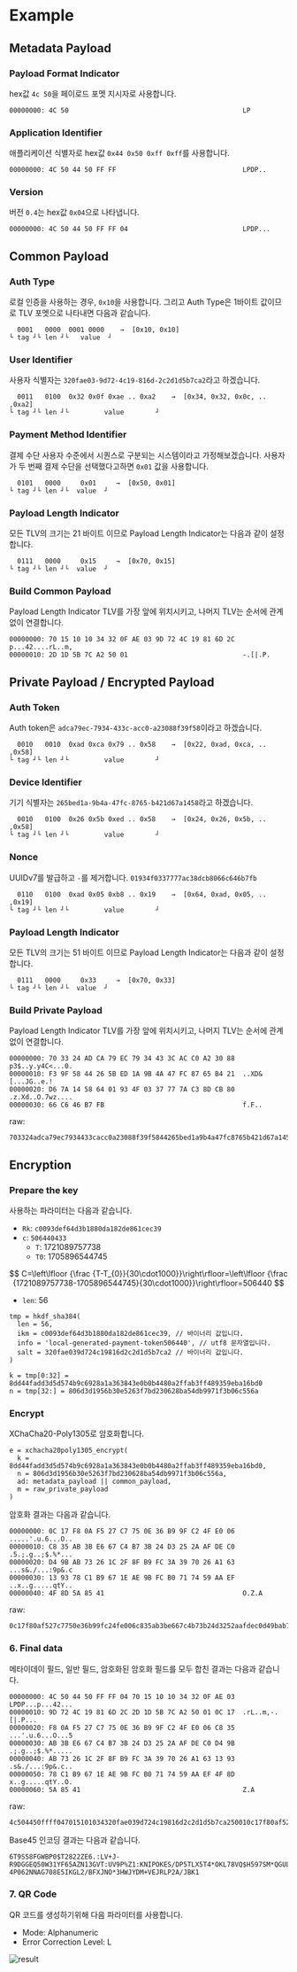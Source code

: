 # Example

## Metadata Payload

### Payload Format Indicator

hex값 `4c 50`을 페이로드 포멧 지시자로 사용합니다.

```text
00000000: 4C 50                                            LP
```

### Application Identifier

애플리케이션 식별자로  hex값 `0x44 0x50 0xff 0xff`를 사용합니다. 

```text
00000000: 4C 50 44 50 FF FF                                LPDP..
```

### Version

버전 `0.4`는 hex값 `0x04`으로 나타냅니다.

```text
00000000: 4C 50 44 50 FF FF 04                             LPDP...
```

## Common Payload

### Auth Type

로컬 인증을 사용하는 경우, `0x10`을 사용합니다. 그리고 Auth Type은 1바이트 값이므로 TLV 포멧으로 나타내면 다음과 같습니다.

```text
  0001   0000  0001 0000    →  [0x10, 0x10]
└ tag ┘└ len ┘└   value  ┘
```

### User Identifier

사용자 식별자는 `320fae03-9d72-4c19-816d-2c2d1d5b7ca2`라고 하겠습니다.

```text
  0011   0100  0x32 0x0f 0xae .. 0xa2    →  [0x34, 0x32, 0x0c, .. ,0xa2]
└ tag ┘└ len ┘└         value        ┘
```

### Payment Method Identifier

결제 수단 사용자 수준에서 시퀀스로 구분되는 시스템이라고 가정해보겠습니다. 사용자가 두 번째 결제 수단을 선택했다고하면 `0x01` 값을 사용합니다.

```text
  0101   0000     0x01     →  [0x50, 0x01]
└ tag ┘└ len ┘└  value  ┘ 
```

### Payload Length Indicator

모든 TLV의 크기는 21 바이트 이므로 Payload Length Indicator는 다음과 같이 설정합니다.

```text
  0111   0000     0x15     →  [0x70, 0x15]
└ tag ┘└ len ┘└  value  ┘ 
```

### Build Common Payload

Payload Length Indicator TLV를 가장 앞에 위치시키고, 나머지 TLV는 순서에 관계없이 연결합니다.

```text
00000000: 70 15 10 10 34 32 0F AE 03 9D 72 4C 19 81 6D 2C  p...42....rL..m,
00000010: 2D 1D 5B 7C A2 50 01                             -.[|.P.
```

## Private Payload / Encrypted Payload

### Auth Token

Auth token은 `adca79ec-7934-433c-acc0-a23088f39f58`이라고 하겠습니다.

```text
  0010   0010  0xad 0xca 0x79 .. 0x58    →  [0x22, 0xad, 0xca, .. ,0x58]
└ tag ┘└ len ┘└         value        ┘
```

### Device Identifier

기기 식별자는 `265bed1a-9b4a-47fc-8765-b421d67a1458`라고 하겠습니다.

```text
  0010   0100  0x26 0x5b 0xed .. 0x58    →  [0x24, 0x26, 0x5b, .. ,0x58]
└ tag ┘└ len ┘└         value        ┘
```

### Nonce

UUIDv7를 발급하고 `-`를 제거합니다. `01934f0337777ac38dcb8066c646b7fb`

```text
  0110   0100  0xad 0x05 0xb8 .. 0x19    →  [0x64, 0xad, 0x05, .. ,0x19]
└ tag ┘└ len ┘└         value        ┘
```

### Payload Length Indicator

모든 TLV의 크기는 51 바이트 이므로 Payload Length Indicator는 다음과 같이 설정합니다.

```text
  0111   0000     0x33     →  [0x70, 0x33]
└ tag ┘└ len ┘└  value  ┘ 
```

### Build Private Payload

Payload Length Indicator TLV를 가장 앞에 위치시키고, 나머지 TLV는 순서에 관계없이 연결합니다.

```text
00000000: 70 33 24 AD CA 79 EC 79 34 43 3C AC C0 A2 30 88  p3$..y.y4C<...0.
00000010: F3 9F 58 44 26 5B ED 1A 9B 4A 47 FC 87 65 B4 21  ..XD&[...JG..e.!
00000020: D6 7A 14 58 64 01 93 4F 03 37 77 7A C3 8D CB 80  .z.Xd..O.7wz....
00000030: 66 C6 46 B7 FB                                   f.F..
```

raw:

```text
703324adca79ec7934433cacc0a23088f39f5844265bed1a9b4a47fc8765b421d67a14586401934f0337777ac38dcb8066c646b7fb
```

## Encryption

### Prepare the key

사용하는 파라미터는 다음과 같습니다.

- `Rk`: `c0093def64d3b1880da182de861cec39`
- `c`: `506440433`
  - `T`: 1721089757738
  - `T0`: 1705896544745

$$
C=\left\lfloor {\frac {T-T_{0}}{30\cdot1000}}\right\rfloor=\left\lfloor {\frac {1721089757738-1705896544745}{30\cdot1000}}\right\rfloor=506440
$$

- `len`: 56

```text
tmp = hkdf_sha384(
  len = 56,
  ikm = c0093def64d3b1880da182de861cec39, // 바이너리 값입니다.
  info = 'local-generated-payment-token506440', // utf8 문자열입니다.
  salt = 320fae039d724c19816d2c2d1d5b7ca2 // 바이너리 값입니다.
)

k = tmp[0:32] = 8dd44fadd3d5d574b9c6928a1a363843e0b0b4480a2ffab3ff489359eba16bd0
n = tmp[32:] = 806d3d1956b30e5263f7bd230628ba54db9971f3b06c556a
```

### Encrypt

XChaCha20-Poly1305로 암호화합니다.

```text
e = xchacha20poly1305_encrypt(
  k = 8dd44fadd3d5d574b9c6928a1a363843e0b0b4480a2ffab3ff489359eba16bd0, 
  n = 806d3d1956b30e5263f7bd230628ba54db9971f3b06c556a, 
  ad: metadata_payload || common_payload,
  m = raw_private_payload
)
```

암호화 결과는 다음과 같습니다.

```text
00000000: 0C 17 F8 0A F5 27 C7 75 0E 36 B9 9F C2 4F E0 06  .....'.u.6...O..
00000010: C8 35 AB 3B E6 67 C4 B7 3B 24 D3 25 2A AF DE C0  .5.;.g..;$.%*...
00000020: D4 9B AB 73 26 1C 2F 8F B9 FC 3A 39 70 26 A1 63  ...s&./...:9p&.c
00000030: 13 93 78 C1 B9 67 1E AE 9B FC B0 71 74 59 AA EF  ..x..g.....qtY..
00000040: 4F 8D 5A 85 41                                   O.Z.A
```

raw:

```text
0c17f80af527c7750e36b99fc24fe006c835ab3be667c4b73b24d3252aafdec0d49bab73261c2f8fb9fc3a397026a163139378c1b9671eae9bfcb0717459aaef4f8d5a8541
```

### 6. Final data

메타이데이 필드, 일반 필드, 암호화된 암호화 필드를 모두 합친 결과는 다음과 같습니다.

```text
00000000: 4C 50 44 50 FF FF 04 70 15 10 10 34 32 0F AE 03  LPDP...p...42...
00000010: 9D 72 4C 19 81 6D 2C 2D 1D 5B 7C A2 50 01 0C 17  .rL..m,-.[|.P...
00000020: F8 0A F5 27 C7 75 0E 36 B9 9F C2 4F E0 06 C8 35  ...'.u.6...O...5
00000030: AB 3B E6 67 C4 B7 3B 24 D3 25 2A AF DE C0 D4 9B  .;.g..;$.%*.....
00000040: AB 73 26 1C 2F 8F B9 FC 3A 39 70 26 A1 63 13 93  .s&./...:9p&.c..
00000050: 78 C1 B9 67 1E AE 9B FC B0 71 74 59 AA EF 4F 8D  x..g.....qtY..O.
00000060: 5A 85 41                                         Z.A
```

raw:

```text
4c504450ffff047015101034320fae039d724c19816d2c2d1d5b7ca250010c17f80af527c7750e36b99fc24fe006c835ab3be667c4b73b24d3252aafdec0d49bab73261c2f8fb9fc3a397026a163139378c1b9671eae9bfcb0717459aaef4f8d5a8541
```

Base45 인코딩 결과는 다음과 같습니다.

```text
6T9SS8FGWBP0$T2822ZE6.:LV+J-R9DGGEQ50W31YF65AZN13GVT:UV9P%Z1:KNIPOKES/DP5TLX5T4*OKL78VQ$H597SM*QGUL  4P062NNAG708E5IKGL2/BFXJNO*3HWJYDM+VEJRLP2A/JBK1
```

### 7. QR Code

QR 코드를 생성하기위해 다음 파라미터를 사용합니다.

- Mode: Alphanumeric
- Error Correction Level: L

![result](./static/result.png)
